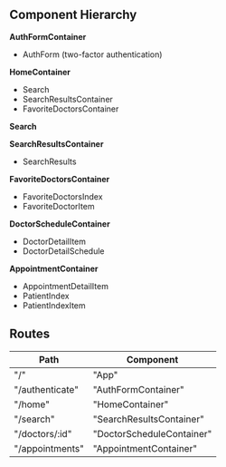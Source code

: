 ## Component Hierarchy

**AuthFormContainer**
 - AuthForm (two-factor authentication)

**HomeContainer**
 - Search
 - SearchResultsContainer
 - FavoriteDoctorsContainer

**Search**

**SearchResultsContainer**
 - SearchResults

**FavoriteDoctorsContainer**
 - FavoriteDoctorsIndex
  - FavoriteDoctorItem

**DoctorScheduleContainer**
 - DoctorDetailItem
 - DoctorDetailSchedule

**AppointmentContainer**
 - AppointmentDetailItem
 - PatientIndex
  - PatientIndexItem

## Routes

|Path                        | Component                 |
|----------------------------|---------------------------|
| "/"                        | "App"                     |
| "/authenticate"            | "AuthFormContainer"       |
| "/home"                    | "HomeContainer"           |
| "/search"                  | "SearchResultsContainer"  |
| "/doctors/:id"             | "DoctorScheduleContainer" |
| "/appointments"            | "AppointmentContainer"    |
